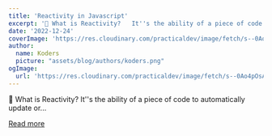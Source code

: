 ```yaml
---
title: 'Reactivity in Javascript'
excerpt: '👀 What is Reactivity?   It''s the ability of a piece of code to automatically update or...'
date: '2022-12-24'
coverImage: 'https://res.cloudinary.com/practicaldev/image/fetch/s--0Ao4pOsA--/c_imagga_scale,f_auto,fl_progressive,h_420,q_auto,w_1000/https://dev-to-uploads.s3.amazonaws.com/uploads/articles/uo7qegw7cmwrkvo02yl7.png'
author:
  name: Koders
  picture: "assets/blog/authors/koders.png"
ogImage:
  url: 'https://res.cloudinary.com/practicaldev/image/fetch/s--0Ao4pOsA--/c_imagga_scale,f_auto,fl_progressive,h_420,q_auto,w_1000/https://dev-to-uploads.s3.amazonaws.com/uploads/articles/uo7qegw7cmwrkvo02yl7.png'
---
```


👀 What is Reactivity?   It''s the ability of a piece of code to automatically update or...

[Read more](https://dev.to/tanmoysarkar/reactivity-in-javascript-2833)
